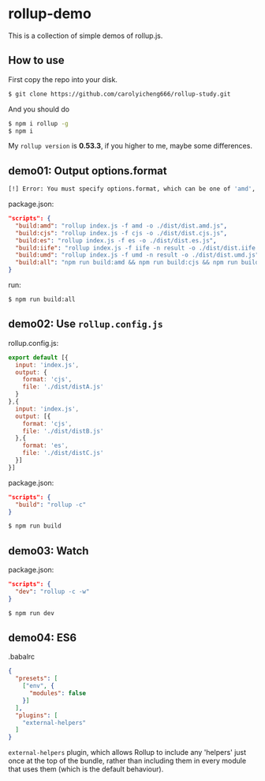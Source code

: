rollup-demo
===

This is a collection of simple demos of rollup.js.



How to use
---

First copy the repo into your disk.
``` bash
$ git clone https://github.com/carolyicheng666/rollup-study.git
```
And you should do
``` bash
$ npm i rollup -g
$ npm i
```
My `rollup version` is **0.53.3**, if you higher to me, maybe some differences. 



demo01: Output options.format
---

``` bash
[!] Error: You must specify options.format, which can be one of 'amd', 'cjs', 'es', 'iife' or 'umd'
```

package.json:
``` json
"scripts": {
  "build:amd": "rollup index.js -f amd -o ./dist/dist.amd.js",
  "build:cjs": "rollup index.js -f cjs -o ./dist/dist.cjs.js",
  "build:es": "rollup index.js -f es -o ./dist/dist.es.js",
  "build:iife": "rollup index.js -f iife -n result -o ./dist/dist.iife.js",
  "build:umd": "rollup index.js -f umd -n result -o ./dist/dist.umd.js",
  "build:all": "npm run build:amd && npm run build:cjs && npm run build:es && npm run build:iife && npm run build:umd"
}
```

run:
``` bash
$ npm run build:all
```



demo02: Use `rollup.config.js`
---

rollup.config.js:
``` javascript
export default [{
  input: 'index.js',
  output: {
    format: 'cjs',
    file: './dist/distA.js'
  }
},{
  input: 'index.js',
  output: [{
    format: 'cjs',
    file: './dist/distB.js'
  },{
    format: 'es',
    file: './dist/distC.js'
  }]
}]
```

package.json:
``` json
"scripts": {
  "build": "rollup -c"
}
```

``` bash
$ npm run build
```



demo03: Watch
---

package.json:
``` json
"scripts": {
  "dev": "rollup -c -w"
}
```

``` bash
$ npm run dev
```



demo04: ES6
---

.babalrc
``` json
{
  "presets": [
    ["env", {
      "modules": false
    }]
  ],
  "plugins": [
    "external-helpers"
  ]
}
```

`external-helpers` plugin, which allows Rollup to include any 'helpers' just once at the top of the bundle, rather than including them in every module that uses them (which is the default behaviour).